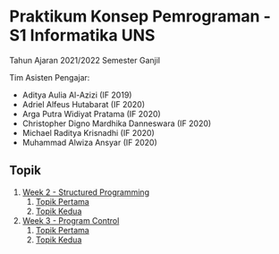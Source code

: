 # Praktikum Konsep Pemrograman - S1 Informatika UNS

Tahun Ajaran 2021/2022 Semester Ganjil

Tim Asisten Pengajar:
- Aditya Aulia Al-Azizi (IF 2019)
- Adriel Alfeus Hutabarat (IF 2020)
- Arga Putra Widiyat Pratama (IF 2020)
- Christopher Digno Mardhika Danneswara (IF 2020)
- Michael Raditya Krisnadhi (IF 2020)
- Muhammad Alwiza Ansyar (IF 2020)

## Topik

1. [Week 2 - Structured Programming](#)
    1. [Topik Pertama](#)
    2. [Topik Kedua](#)
2. [Week 3 - Program Control](#)
    1. [Topik Pertama](#)
    2. [Topik Kedua](#)
